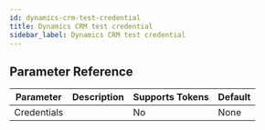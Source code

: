 ```yaml
---
id: dynamics-crm-test-credential
title: Dynamics CRM test credential
sidebar_label: Dynamics CRM test credential
---
```





## Parameter Reference
| Parameter | Description | Supports Tokens | Default |
| -- | -- | -- | -- |
| Credentials |  | No | None |
